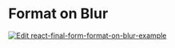 # Format on Blur

[![Edit react-final-form-format-on-blur-example](https://codesandbox.io/static/img/play-codesandbox.svg)](https://codesandbox.io/s/3rp260ly51)
